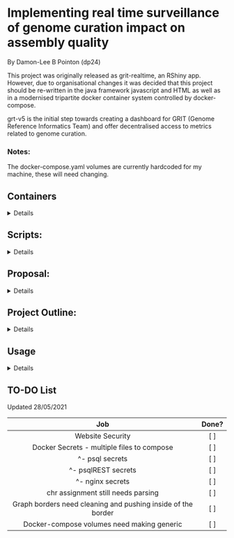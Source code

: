 # Implementing real time surveillance of genome curation impact on assembly quality
By Damon-Lee B Pointon (dp24)

This project was originally released as grit-realtime, an RShiny app. However, due to organisational changes
it was decided that this project should be re-written in the java framework javascript and HTML
as well as in a modernised tripartite docker container system controlled by docker-compose.

grt-v5 is the initial step towards creating a dashboard for GRIT (Genome Reference Informatics Team)
and offer decentralised access to metrics related to genome curation.

### Notes:
The docker-compose.yaml volumes are currently hardcoded for my machine, these will need changing.

## Containers
<details>

grt-v5_server_1 : postgrest, a swagger api wrapper for PostgreSQL databases. It produces a usable API but with the one endpoint which is not ideal.

grt-v5_client_1 : The website it self, written via Bootstrap and HTML5.

grt-v5_db_1 : The PostgreSQL database, this will contain all of the information pulled from the attached scripts.

### Optional Container:

grt-v5_swagger_1 : A Swagger API UI.

</details>

## Scripts:
<details>

### Python:

jira_connect.py - Main script which pulls data from the Jira API, massages and outputs to a sorted TSV file ready for ingestion by the docker containers.

jira_2_db_update.py - Script to be run on a daily basis to update the PostgreSQL database with new data.

prefix_pull.py - An accessory script which pulls double letter assignments and clade information from the prefix_assignment_kj2.xlsx file.

prefix_assignments.py - Not technically a script but contains dictionaries on taxonomic information which is required by the main scripts.

### SQL:

10_db_init.sql - Creates the PSQL database table upon docker-compose up.

20_db_fill.sql - Fills the database table with information from jira_dump.tsv.sorted.

### R:

These are no longer in use but make up the old version of this projects graph generation and logic for reference.

grit_graphs.R - Graph generation script.

jira_data.R - Graph generation script.

### JavaScript

- index.html
  - maingraph{1/2}.js - Produces the 2 main graphs.
 
  - rightgraph{1/2}.js - 1 produces the box chart, 2 produces the pie chart or project numbers.
 

- datedash.html
  - date_graph.js - Produces a date time graph to be modified in the future to include pipeline versions,
    allows visualization of data over specific time frames.
    

- maingraphs.html
  - gevalgraph{1/2/3/4).js - These graphs mimic those found in the gEVAL paper [found here](https://www.biorxiv.org/content/10.1101/2020.08.12.247734v1.full).


- table.html
  - table_gen.js - Generates a table with select data as raw as possible for data verification.

</details>

## Proposal:
<details> 
Genome assembly curation has a significant impact on assembly quality,
and allows for the identification of opportunities for improvement within automated assembly generation.
Analysis of a multitude of assembly parameters is required, ideally in real time,
in order to document the impact and elucidate opportunities.
This is currently implemented by ad hoc extraction of the data from a Jira tracking database with a
perl script and subsequent graph generation in Excel,
a system that requires significant manual intervention. 

In order to streamline and further extend and adapt the process, I have produced
a system which uses Docker, Python (3.7) and Javascript to generate graphs in an
automated and consistent fashion.
Ultimately this results in the production of a dashboard/website that provides a real-time
report on curation impacts for specified data groups, within a specified time frame.

</details>

## Project Outline:
<details>

### Phase 1
#### Harvesting
Controlled by a python script, this will download all relevant
data from Jira as well as from family data from the ENA database.

In Python 3.7, this script accesses the Jira API and pulls data related to pre and post curation statistics as well as some taxonomic data.
It also performs some basic statistics just as percentage change in the pulled data.

This will only need to be used once in order to produce a "master" TSV file, used to later populate
the PostgreSQL database.

This utilises:

|Module | Reason | Implemented?|
|---|---|---|
|Argparse    | - for cli | [X] |
|csv         | - for tsv formatted writing| [X] |
|operator    | - used in sorting the tsv| [X] |
|regex (re)  | - for extensive regex use| [X] |
|maya        | - for string to datetime| [X] |
|datetime    | - for datetime to str conversion| [X] |
|jira        | - python-jira is a python api wrapper for Jira| [X] |
|logging     | - Used for logging information from script| [ ] |
| sys | - Used for safe exiting of the script | [X] |


### Phase 2
#### Docker-compose
In order to adopt a more modern approach, it was decided to utilise docker.
This would remove the need for front-end to be the point of reading data, calculation and presentation to graphs
this is now mostly moved to the PostgresSQL database and the API.
This allows the PSQL database to handle the data, the API to allow access for specific requested data and therefore
leaving only the graph production for the website.
Graphs are produced purely in Plotly.js which has proven to be a very flexible framework.

### Phase 3
#### Updating
This has been simplified and automated with a python3.7 script which uses the pre-existing database to
 return the most recent date in the database and use it as the minimum date in a query to Jira.
This will return a list of records (a python list of all required data).

</details>

## Usage

<details>

#### 1 - Git Clone

`git clone https://github.com/DLBPointon/grt-v5.git`
`cd grt-v5`

#### 2 - Download DB data
For testing there is a sample TSV in the output folder so this step can be skipped.

`python3 scripts/jira_connect.py {JIRA USER} {JIRA PASS} {SAVE}`

SAVE defaults to the output folder, as this is the folder to be used for docker later.
This is an option however in case colleagues want to run their own bespoke analysis on the data.

#### 3 - Docker-compose

At this point we can now compose the containers, much of this is automated via the docker-compose 
script as well as some sql scripts to initiate then fill the database. This can be started via the simple command:

`docker-compose up`

Spinning down the containers occurs with:
`docker-compose down --volumes`

#### 4 - Updating the db

Due to the requirement of this project to be pulling jira_db data in realtime
(realistically the db will only NEED to be updated once per day due to 
the number of tickets moving through the GRIT pipeline). 
I believe it is beneficial to have the updating script run as a crontab job.

`crontab -e`

`8 * * * 0,1,2,3,4 {PYTHON LIB} jira_2_db_update.py {JIRA_USER} {JIRA_PASS}`

This will directly update the psql database via calls to the JIRA_API and then the grt-API.
</details>

## TO-DO List
Updated 28/05/2021

|Job | Done? |
| :---: | :---: |
| Website Security | [ ]|
| Docker Secrets - multiple files to compose | [ ]|
| ^- psql secrets | [ ]|
| ^- psqlREST secrets | [ ]|
| ^- nginx secrets | [ ]|
| chr assignment still needs parsing |[ ]|
| Graph borders need cleaning and pushing inside of the border | [ ]|
| Docker-compose volumes need making generic | [ ]|

